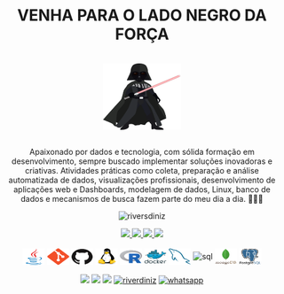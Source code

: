 <div>
  <h1 align="center">VENHA PARA O LADO NEGRO DA FORÇA</h1>

<div align="center" valign="top"><br>

  <img align="center" alt="starWars" height="120" width="140" src="https://raw.githubusercontent.com/riversdiniz/CertBootcamp/main/AnakinSkywalker.png">
</div>

<br>

  <p align="center">Apaixonado por dados e tecnologia, com sólida formação em desenvolvimento, sempre buscado implementar soluções inovadoras e criativas. Atividades práticas como coleta, preparação e análise automatizada de dados, visualizações profissionais, desenvolvimento de aplicações web e Dashboards, modelagem de dados, Linux, banco de dados e mecanismos de busca fazem parte do meu dia a dia. 🎲👨‍💻</h2>
  <p align="center"> <img src="https://komarev.com/ghpvc/?username=riversdiniz&label=Profile%20views&color=0e75b6&style=flat" alt="riversdiniz" /> </p>
</div>

<div align="center">
  
  <a href="https://github.com/riversdiniz">
    <img height="150em" src="https://github-readme-stats.vercel.app/api?username=riversdiniz&count_private=true&include_all_commits=true&show_icons=true&theme=dracula&hide_border=false&show_owner=true"/>
    <img height="150em" src="https://github-readme-stats.vercel.app/api/top-langs/?username=riversdiniz&theme=dracula&hide_border=false&&layout=compact"/>
    <img height="275em" src="https://github-readme-streak-stats.herokuapp.com/?user=riversdiniz&theme=dracula&hide_border=false&&layout=compact"/>
    <img height="245em" src="https://github-readme-activity-graph.cyclic.app/graph?username=riversdiniz&theme=dracula&hide_border=false&&layout=compact"/>
  </a>
  
</div>

<div align="center" valign="top"><br>

<!--   <img align="center" alt="React" height="30" width="40" src="https://raw.githubusercontent.com/devicons/devicon/master/icons/react/react-original.svg">
  <img align="center" alt="Js" height="30" width="40" src="https://raw.githubusercontent.com/devicons/devicon/master/icons/javascript/javascript-plain.svg">
  <img align="center" alt="Js" height="30" width="40" src="https://raw.githubusercontent.com/devicons/devicon/master/icons/typescript/typescript-plain.svg">
  <img align="center" alt="HTML" height="30" width="40" src="https://raw.githubusercontent.com/devicons/devicon/master/icons/html5/html5-original.svg">
  <img align="center" alt="CSS" height="30" width="40" src="https://raw.githubusercontent.com/devicons/devicon/master/icons/css3/css3-original.svg">
  <img align="center" alt="nodejs" height="30" width="40" src="https://cdn.worldvectorlogo.com/logos/nodejs-icon.svg">
  <img align="center" alt="php" height="30" width="40" src="https://github.com/devicons/devicon/blob/master/icons/php/php-original.svg">
  <img align="center" alt="laravel" height="30" width="40" src="https://github.com/devicons/devicon/blob/master/icons/laravel/laravel-plain.svg">
  <img align="center" alt="bootstrap" height="30" width="40" src="https://github.com/devicons/devicon/blob/master/icons/bootstrap/bootstrap-original.svg">
  <img align="center" alt="composer" height="30" width="40" src="https://github.com/devicons/devicon/blob/master/icons/composer/composer-line-wordmark.svg"> -->

  <img align="center" alt="JAVA" height="30" width="40" src="https://github.com/devicons/devicon/blob/master/icons/java/java-original.svg">
  <img align="center" alt="git" height="30" width="40" src="https://raw.githubusercontent.com/devicons/devicon/master/icons/git/git-original.svg">
  <img align="center" alt="github" height="30" width="40" src="https://github.com/devicons/devicon/blob/master/icons/github/github-original.svg">
  <img align="center" alt="linux" height="30" width="40" src="https://raw.githubusercontent.com/devicons/devicon/master/icons/linux/linux-original.svg">
  <img align="center" alt="r" height="30" width="40" src="https://github.com/devicons/devicon/blob/master/icons/r/r-original.svg">
  <img align="center" alt="docker" height="30" width="40" src="https://github.com/devicons/devicon/blob/master/icons/docker/docker-original-wordmark.svg">
  <img align="center" alt="mysql" height="30" width="40" src="https://github.com/devicons/devicon/blob/master/icons/mysql/mysql-original.svg">
  <img align="center" alt="sql" height="30" width="40" src="https://www.svgrepo.com/show/303229/microsoft-sql-server-logo.svg">
  <img align="center" alt="mongodb" height="30" width="40" src="https://github.com/devicons/devicon/blob/master/icons/mongodb/mongodb-original-wordmark.svg">
  <img align="center" alt="postgres" height="30" width="40" src="https://github.com/devicons/devicon/blob/master/icons/postgresql/postgresql-original-wordmark.svg">
</div><br>

<div align="center">
  <a href="https://www.instagram.com/riversdiniz/" target="_blank"><img src="https://img.shields.io/badge/-Instagram-%23E4405F?style=for-the-badge&logo=instagram&logoColor=white" target="_blank"></a>
  <a href="https://www.linkedin.com/in/riversdiniz/" target="_blank"><img src="https://img.shields.io/badge/-LinkedIn-%230077B5?style=for-the-badge&logo=linkedin&logoColor=white" target="_blank"></a> 
  <a href="mailto:rivers2diniz@gmail.com"><img src="https://img.shields.io/badge/-Gmail-%23333?style=for-the-badge&logo=gmail&logoColor=white" target="_blank"></a>
  <a href="https://discord.gg/riversdiniz#3608" target="blank"><img src="https://img.shields.io/badge/-Discord-5865F2?style=for-the-badge&logo=discord&logoColor=white" alt="riverdiniz" target="_blank"/></a>
  <a href="https://api.whatsapp.com/send?1=pt_BR&phone=5592988092246" target="blank"><img src="https://img.shields.io/badge/WhatsApp-25D366?style=for-the-badge&logo=whatsapp&logoColor=white" alt="whatsapp" target="_blank"/></a>
</p>
</div>
